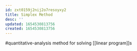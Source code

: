 ```yaml
---
id: zxt0159j2nij2o7resoyxy2
title: Simplex Method
desc: ''
updated: 1654530813756
created: 1654530813756
---
```

#quantitative-analysis 
method for solving [[linear program]]s
